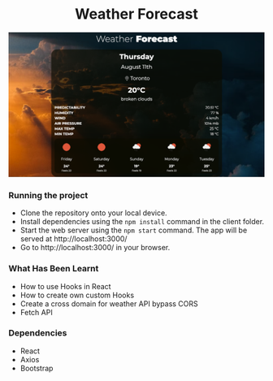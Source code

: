 <h1 align="center">Weather Forecast</h1>


<div align="center">
<img src="https://github.com/ElenaCherpakova/api-weather-react/blob/402f228ac69a9768e456955b6be262db99296f64/public/photos/photoOne.png" width="800"/> 
</div>
 

### Running the project
  
* Clone the repository onto your local device.
* Install dependencies using the `npm install` command in the client folder.
* Start the web server using the `npm start` command. 
  The app will be served at http://localhost:3000/
* Go to http://localhost:3000/ in your browser.
  
  
### What Has Been Learnt
* How to use Hooks in React 
* How to create own custom Hooks
* Create a cross domain for weather API bypass CORS
* Fetch API
  
### Dependencies

* React
* Axios
* Bootstrap
